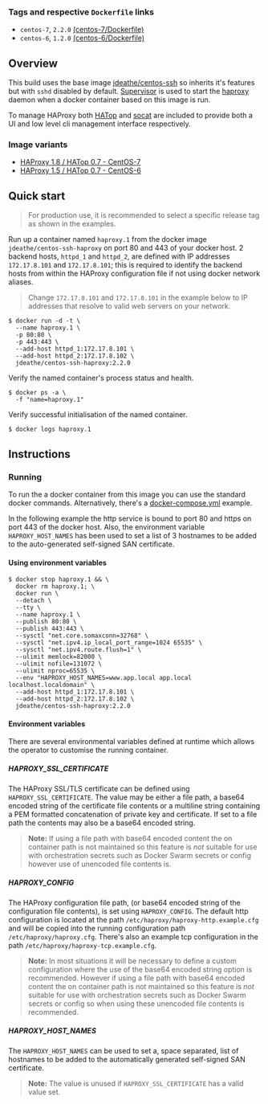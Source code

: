 ### Tags and respective `Dockerfile` links

- `centos-7`, `2.2.0` [(centos-7/Dockerfile)](https://github.com/jdeathe/centos-ssh-haproxy/blob/centos-7/Dockerfile)
- `centos-6`, `1.2.0` [(centos-6/Dockerfile)](https://github.com/jdeathe/centos-ssh-haproxy/blob/centos-6/Dockerfile)

## Overview

This build uses the base image [jdeathe/centos-ssh](https://github.com/jdeathe/centos-ssh) so inherits it's features but with `sshd` disabled by default. [Supervisor](http://supervisord.org/) is used to start the [haproxy](http://www.haproxy.org/) daemon when a docker container based on this image is run.

To manage HAProxy both [HATop](http://feurix.org/projects/hatop/) and [socat](http://www.dest-unreach.org/socat/) are included to provide both a UI and low level cli management interface respectively.

### Image variants

- [HAProxy 1.8 / HATop 0.7 - CentOS-7](https://github.com/jdeathe/centos-ssh-haproxy/blob/centos-7)
- [HAProxy 1.5 / HATop 0.7 - CentOS-6](https://github.com/jdeathe/centos-ssh-haproxy/blob/centos-6)

## Quick start

> For production use, it is recommended to select a specific release tag as shown in the examples.

Run up a container named `haproxy.1` from the docker image `jdeathe/centos-ssh-haproxy` on port 80 and 443 of your docker host. 2 backend hosts, `httpd_1` and `httpd_2`, are defined with IP addresses `172.17.8.101` and `172.17.8.101`; this is required to identify the backend hosts from within the HAProxy configuration file if not using docker network aliases.

> Change `172.17.8.101` and `172.17.8.101` in the example below to IP addresses that resolve to valid web servers on your network.

```
$ docker run -d -t \
  --name haproxy.1 \
  -p 80:80 \
  -p 443:443 \
  --add-host httpd_1:172.17.8.101 \
  --add-host httpd_2:172.17.8.102 \
  jdeathe/centos-ssh-haproxy:2.2.0
```

Verify the named container's process status and health.

```
$ docker ps -a \
  -f "name=haproxy.1"
```

Verify successful initialisation of the named container.

```
$ docker logs haproxy.1
```

## Instructions

### Running

To run the a docker container from this image you can use the standard docker commands. Alternatively, there's a [docker-compose.yml](https://github.com/jdeathe/centos-ssh-haproxy/blob/centos-7/docker-compose.yml) example.

In the following example the http service is bound to port 80 and https on port 443 of the docker host. Also, the environment variable `HAPROXY_HOST_NAMES` has been used to set a list of 3 hostnames to be added to the auto-generated self-signed SAN certificate.

#### Using environment variables

```
$ docker stop haproxy.1 && \
  docker rm haproxy.1; \
  docker run \
  --detach \
  --tty \
  --name haproxy.1 \
  --publish 80:80 \
  --publish 443:443 \
  --sysctl "net.core.somaxconn=32768" \
  --sysctl "net.ipv4.ip_local_port_range=1024 65535" \
  --sysctl "net.ipv4.route.flush=1" \
  --ulimit memlock=82000 \
  --ulimit nofile=131072 \
  --ulimit nproc=65535 \
  --env "HAPROXY_HOST_NAMES=www.app.local app.local localhost.localdomain" \
  --add-host httpd_1:172.17.8.101 \
  --add-host httpd_2:172.17.8.102 \
  jdeathe/centos-ssh-haproxy:2.2.0
```

#### Environment variables

There are several environmental variables defined at runtime which allows the operator to customise the running container.

##### HAPROXY_SSL_CERTIFICATE

The HAProxy SSL/TLS certificate can be defined using `HAPROXY_SSL_CERTIFICATE`. The value may be either a file path, a base64 encoded string of the certificate file contents or a multiline string containing a PEM formatted concatenation of private key and certificate. If set to a file path the contents may also be a base64 encoded string.

> **Note:** If using a file path with base64 encoded content the on container path is not maintained so this feature is *not* suitable for use with orchestration secrets such as Docker Swarm secrets or config however use of unencoded file contents is.

##### HAPROXY_CONFIG

The HAProxy configuration file path, (or base64 encoded string of the configuration file contents), is set using `HAPROXY_CONFIG`. The default http configuration is located at the path `/etc/haproxy/haproxy-http.example.cfg` and will be copied into the running configuration path `/etc/haproxy/haproxy.cfg`. There's also an example tcp configuration in the path `/etc/haproxy/haproxy-tcp.example.cfg`.

> **Note:** In most situations it will be necessary to define a custom configuration where the use of the base64 encoded string option is recommended. However if using a file path with base64 encoded content the on container path is not maintained so this feature is *not* suitable for use with orchestration secrets such as Docker Swarm secrets or config so when using these unencoded file contents is recommended.

##### HAPROXY_HOST_NAMES

The `HAPROXY_HOST_NAMES` can be used to set a, space separated, list of hostnames to be added to the automatically generated self-signed SAN certificate.

> **Note:** The value is unused if `HAPROXY_SSL_CERTIFICATE` has a valid value set.
